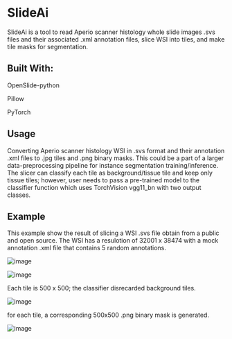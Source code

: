 # SlideAi

SlideAi is a tool to read Aperio scanner histology whole slide images .svs files and their associated .xml annotation files, slice WSI into tiles, and make tile masks for segmentation.

## Built With:
OpenSlide-python

Pillow

PyTorch

## Usage
Converting Aperio scanner histology WSI in .svs format and their annotation .xml files to .jpg tiles and .png binary masks. This could be a part of a larger data-preprocessing pipeline for instance segmentation training/inference. The slicer can classify each tile as background/tissue tile and keep only tissue tiles; however, user needs to pass a pre-trained model to the classifier function which uses TorchVision vgg11_bn with two output classes.

## Example
This example show the result of slicing a WSI .svs file obtain from a public and open source. The WSI has a resulotion of 32001 x 38474 with a mock annotation .xml file that contains 5 random annotations. 

![image](https://user-images.githubusercontent.com/54161236/129137381-3ad0e516-bb36-426f-a6d0-d8ca550170ba.png)

![image](https://user-images.githubusercontent.com/54161236/129137501-376deaa2-e208-4801-9632-9b5c63a87aa7.png)

Each tile is 500 x 500; the classifier disrecarded background tiles.

![image](https://user-images.githubusercontent.com/54161236/129137888-2bcd9fb6-12d5-4508-af01-7fa8532aa1f0.png)

for each tile, a corresponding 500x500 .png binary mask is generated.

![image](https://user-images.githubusercontent.com/54161236/129137789-28dd4e97-6f6f-46c6-992e-3d781a3c10a6.png)

